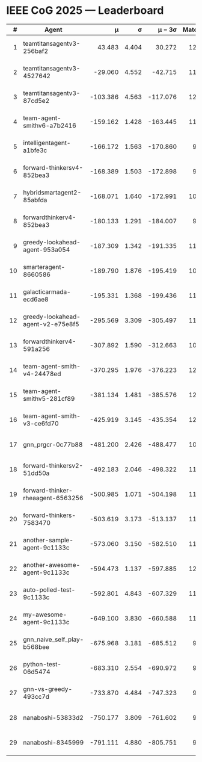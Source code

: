 # IEEE CoG 2025 — Leaderboard

| # | Agent | μ | σ | μ − 3σ | Matches | Updated |
|---:|---|---:|---:|---:|---:|---|
| 1 | teamtitansagentv3-256baf2 | 43.483 | 4.404 | 30.272 | 12060 | 2025-08-21 12:51 |
| 2 | teamtitansagentv3-4527642 | -29.060 | 4.552 | -42.715 | 11294 | 2025-08-21 12:51 |
| 3 | teamtitansagentv3-87cd5e2 | -103.386 | 4.563 | -117.076 | 12746 | 2025-08-21 12:51 |
| 4 | team-agent-smithv6-a7b2416 | -159.162 | 1.428 | -163.445 | 11500 | 2025-08-21 12:51 |
| 5 | intelligentagent-a1bfe3c | -166.172 | 1.563 | -170.860 | 9713 | 2025-08-21 12:51 |
| 6 | forward-thinkersv4-852bea3 | -168.389 | 1.503 | -172.898 | 9483 | 2025-08-21 12:51 |
| 7 | hybridsmartagent2-85abfda | -168.071 | 1.640 | -172.991 | 10527 | 2025-08-21 12:51 |
| 8 | forwardthinkerv4-852bea3 | -180.133 | 1.291 | -184.007 | 9538 | 2025-08-21 12:51 |
| 9 | greedy-lookahead-agent-953a054 | -187.309 | 1.342 | -191.335 | 11264 | 2025-08-21 12:51 |
| 10 | smarteragent-8660586 | -189.790 | 1.876 | -195.419 | 10273 | 2025-08-21 12:51 |
| 11 | galacticarmada-ecd6ae8 | -195.331 | 1.368 | -199.436 | 11400 | 2025-08-21 12:51 |
| 12 | greedy-lookahead-agent-v2-e75e8f5 | -295.569 | 3.309 | -305.497 | 11724 | 2025-08-21 12:51 |
| 13 | forwardthinkerv4-591a256 | -307.892 | 1.590 | -312.663 | 10000 | 2025-08-21 12:51 |
| 14 | team-agent-smith-v4-24478ed | -370.295 | 1.976 | -376.223 | 12282 | 2025-08-21 12:51 |
| 15 | team-agent-smithv5-281cf89 | -381.134 | 1.481 | -385.576 | 12220 | 2025-08-21 12:51 |
| 16 | team-agent-smith-v3-ce6fd70 | -425.919 | 3.145 | -435.354 | 12802 | 2025-08-21 12:51 |
| 17 | gnn_prgcr-0c77b88 | -481.200 | 2.426 | -488.477 | 10810 | 2025-08-21 12:51 |
| 18 | forward-thinkersv2-51dd50a | -492.183 | 2.046 | -498.322 | 11838 | 2025-08-21 12:51 |
| 19 | forward-thinker-rheaagent-6563256 | -500.985 | 1.071 | -504.198 | 11238 | 2025-08-21 12:51 |
| 20 | forward-thinkers-7583470 | -503.619 | 3.173 | -513.137 | 11160 | 2025-08-21 12:51 |
| 21 | another-sample-agent-9c1133c | -573.060 | 3.150 | -582.510 | 11720 | 2025-08-21 12:51 |
| 22 | another-awesome-agent-9c1133c | -594.473 | 1.137 | -597.885 | 12140 | 2025-08-21 12:51 |
| 23 | auto-polled-test-9c1133c | -592.801 | 4.843 | -607.329 | 11300 | 2025-08-21 12:51 |
| 24 | my-awesome-agent-9c1133c | -649.100 | 3.830 | -660.588 | 11800 | 2025-08-21 12:51 |
| 25 | gnn_naive_self_play-b568bee | -675.968 | 3.181 | -685.512 | 9600 | 2025-08-21 12:51 |
| 26 | python-test-06d5474 | -683.310 | 2.554 | -690.972 | 9660 | 2025-08-21 12:51 |
| 27 | gnn-vs-greedy-493cc7d | -733.870 | 4.484 | -747.323 | 9460 | 2025-08-21 12:51 |
| 28 | nanaboshi-53833d2 | -750.177 | 3.809 | -761.602 | 9180 | 2025-08-21 12:51 |
| 29 | nanaboshi-8345999 | -791.111 | 4.880 | -805.751 | 9830 | 2025-08-21 12:51 |

